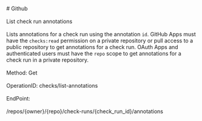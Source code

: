 <br>#     Github</br>
<br>List check run annotations</br>
<br>Lists annotations for a check run using the annotation `id`. GitHub Apps must have the `checks:read` permission on a private repository or pull access to a public repository to get annotations for a check run. OAuth Apps and authenticated users must have the `repo` scope to get annotations for a check run in a private repository.</br>
<br>Method: Get</br>
<br>OperationID: checks/list-annotations</br>
<br>EndPoint:</br>
<br>/repos/{owner}/{repo}/check-runs/{check_run_id}/annotations</br>
